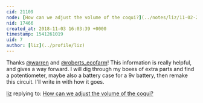 ```yaml
---
cid: 21109
node: [How can we adjust the volume of the coqui?](../notes/liz/11-02-2018/how-can-we-adjust-the-volume-of-the-coqui)
nid: 17466
created_at: 2018-11-03 16:03:39 +0000
timestamp: 1541261019
uid: 7
author: [liz](../profile/liz)
---
```


Thanks [@warren](/profile/warren) and [@roberts_ecofarm](/profile/roberts_ecofarm)! This information is really helpful, and gives a way forward. 
I will dig through my boxes of extra parts and find a potentiometer, maybe also a battery case for a 9v battery, then remake this circuit. I'll write in with how it goes.

[liz](../profile/liz) replying to: [How can we adjust the volume of the coqui?](../notes/liz/11-02-2018/how-can-we-adjust-the-volume-of-the-coqui)

